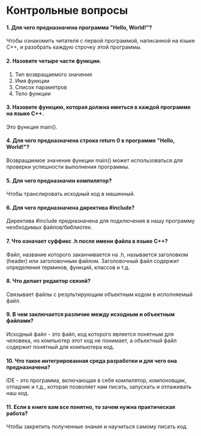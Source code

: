 # Контрольные вопросы

#### 1. Для чего предназначена программа "Hello, World!"? 
Чтобы ознакомить читателя с первой программой, написанной на языке C++, и разобрать каждую строчку этой программы.

#### 2. Назовите четыре части функции. 
1. Тип возвращаемого значения
2. Имя функции
3. Список параметров
4. Тело функции

#### 3. Назовите функцию, которая должна иметься в каждой программе на языке C++. 
Это функция main().

#### 4. Для чего предназначена строка return 0 в программе "Hello, World!"? 
Возвращаемое значение функции main() может использоваться для проверки успешности выполнения программы.

#### 5. Для чего предназначен компилятор? 
Чтобы транслировать исходный код в машинный.

#### 6. Для чего предназначена директива #include? 
Директива #include предназначена для подключения в нашу программу необходимых файлов/библиотек.

#### 7. Что означает суффикс .h после имени файла в языке C++? 
Файл, название которого заканчивается на .h, называется заголовком (header) или заголовочным файлом. Заголовочный файл содержит определения терминов, функций, классов и т.д.

#### 8. Что делает редактор связей? 
Связывает файлы с результирующим объектным кодом в исполняемый файл.

#### 9. В чем заключается различие между исходным и объектным файлами? 
Исходный файл - это файл, код которого является понятным для человека, но компьютер этот код не понимает, а объектный файл содержит понятный для компьютера код.

#### 10. Что такое интегрированная среда разработки и для чего она предназначена? 
IDE - это программа, включающая в себя компилятор, компоновщик, отладчик и т.д., которая позволяет нам писать, запускать и отлаживать наш код.

#### 11. Если в книге вам все понятно, то зачем нужна практическая работа? 
Чтобы закрепить полученные знания и научиться самому писать код.